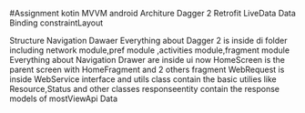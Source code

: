 
#Assignment
kotin
MVVM android Architure
Dagger 2
Retrofit
LiveData
Data Binding
constraintLayout


Structure
Navigation Dawaer
Everything about Dagger 2 is inside di folder including network module,pref module ,activities module,fragment module
Everything about Navigation Drawer are inside ui now HomeScreen is the parent screen with HomeFragment
and 2 others fragment
WebRequest is inside WebService interface and utils class contain the basic utilies like Resource,Status
and other classes
responseentity contain the response models of mostViewApi Data